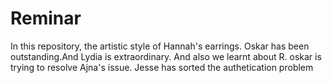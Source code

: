 # Reminar
In this repository, the artistic style of Hannah's earrings. Oskar has been outstanding.And Lydia is extraordinary. And also we learnt about R. 
oskar is trying to resolve Ajna's issue. Jesse has sorted the authetication problem
